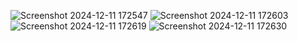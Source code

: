 ![Screenshot 2024-12-11 172547](https://github.com/user-attachments/assets/2b133407-0494-4359-bab4-2fc2d97145d6)
![Screenshot 2024-12-11 172603](https://github.com/user-attachments/assets/a99ce0ab-8ae9-48d3-8918-2cfc1892c757)
![Screenshot 2024-12-11 172619](https://github.com/user-attachments/assets/0e43e9c2-243c-42d9-9cd9-8da55292d926)
![Screenshot 2024-12-11 172630](https://github.com/user-attachments/assets/a35bfee8-f0c2-4b76-8e6c-bcde603e7264)
